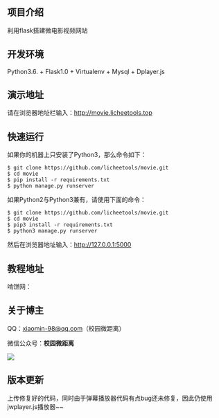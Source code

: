 ## 项目介绍
利用flask搭建微电影视频网站
## 开发环境
Python3.6. + Flask1.0 + Virtualenv + Mysql + Dplayer.js
## 演示地址
请在浏览器地址栏输入：http://movie.licheetools.top
## 快速运行
如果你的机器上只安装了Python3，那么命令如下：
```
$ git clone https://github.com/licheetools/movie.git
$ cd movie
$ pip install -r requirements.txt
$ python manage.py runserver
```
如果Python2与Python3兼有，请使用下面的命令：
```
$ git clone https://github.com/licheetools/movie.git
$ cd movie
$ pip3 install -r requirements.txt
$ python3 manage.py runserver
```
然后在浏览器地址输入：http://127.0.0.1:5000
## 教程地址
啃饼网：
## 关于博主
QQ：xiaomin-98@qq.com（校园微距离）

微信公众号：**校园微距离** 

 ![](https://mmbiz.qpic.cn/mmbiz_jpg/PnVGWw7ZvSUJRSDXLKTaS8UPVKoG2tA7W3Uxg0FAnu7SiaRKBsptrMwicoceTdq2Eriaf0QW4ElUKKS1mmXsQn0sw/640?wx_fmt=jpeg&tp=webp&wxfrom=5&wx_lazy=1&wx_co=1 )

 ## 版本更新
上传修复好的代码，同时由于弹幕播放器代码有点bug还未修复，因此仍使用jwplayer.js播放器~~
